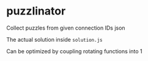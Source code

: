 # puzzlinator
Collect puzzles from given connection IDs json 

The actual solution inside `solution.js`

Can be optimized by coupling rotating functions into 1
